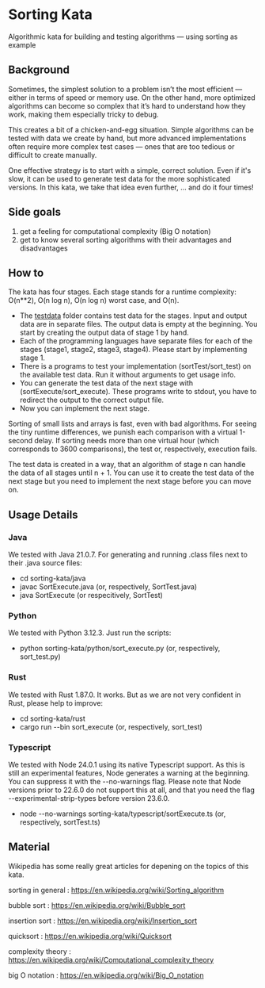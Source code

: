 # Sorting Kata
Algorithmic kata for building and testing algorithms — using sorting as example

## Background

Sometimes, the simplest solution to a problem isn’t the most efficient — either in terms of speed
or memory use. On the other hand, more optimized algorithms can become so complex that it’s hard
to understand how they work, making them especially tricky to debug.

This creates a bit of a chicken-and-egg situation. Simple algorithms can be tested with data we
create by hand, but more advanced implementations often require more complex test cases — ones that
are too tedious or difficult to create manually.

One effective strategy is to start with a simple, correct solution. Even if it's slow, it can be
used to generate test data for the more sophisticated versions. In this kata, we take that idea
even further, ... and do it four times!

## Side goals

1. get a feeling for computational complexity (Big O notation)
1. get to know several sorting algorithms with their advantages and disadvantages

## How to

The kata has four stages. Each stage stands for a runtime complexity: O(n**2),
O(n log n), O(n log n) worst case, and O(n).

- The [testdata](testdata) folder contains test data for the stages. Input and output data
  are in separate files. The output data is empty at the beginning. You start by creating
  the output data of stage 1 by hand.
- Each of the programming languages have separate files for each of the stages (stage1,
  stage2, stage3, stage4). Please start by implementing stage 1.
- There is a programs to test your implementation (sortTest/sort_test) on the available
  test data. Run it without arguments to get usage info.
- You can generate the test data of the next stage with (sortExecute/sort_execute). These
  programs write to stdout, you have to redirect the output to the correct output file.
- Now you can implement the next stage.

Sorting of small lists and arrays is fast, even with bad algorithms. For seeing the tiny
runtime differences, we punish each comparison with a virtual 1-second delay. If sorting
needs more than one virtual hour (which corresponds to 3600 comparisons), the test or,
respectively, execution fails.

The test data is created in a way, that an algorithm of stage n can handle the data of all
stages until n + 1. You can use it to create the test data of the next stage but you need
to implement the next stage before you can move on.

## Usage Details

### Java
We tested with Java 21.0.7. For generating and running .class files next to their .java
source files:
- cd sorting-kata/java
- javac SortExecute.java (or, respectively, SortTest.java)
- java SortExecute (or respecitively, SortTest)

### Python
We tested with Python 3.12.3. Just run the scripts:
- python sorting-kata/python/sort_execute.py (or, respectively, sort_test.py)

### Rust
We tested with Rust 1.87.0. It works. But as we are not very confident in Rust, please help to improve:
- cd sorting-kata/rust
- cargo run --bin sort_execute (or, respectively, sort_test)

### Typescript
We tested with Node 24.0.1 using its native Typescript support. As this is still an
experimental features, Node generates a warning at the beginning. You can suppress it
with the --no-warnings flag. Please note that Node versions prior to 22.6.0 do not
support this at all, and that you need the flag --experimental-strip-types before
version 23.6.0.
- node --no-warnings sorting-kata/typescript/sortExecute.ts (or, respectively, sortTest.ts)

## Material

Wikipedia has some really great articles for depening on the topics of this kata.

sorting in general
: https://en.wikipedia.org/wiki/Sorting_algorithm

bubble sort
: https://en.wikipedia.org/wiki/Bubble_sort

insertion sort
: https://en.wikipedia.org/wiki/Insertion_sort

quicksort
: https://en.wikipedia.org/wiki/Quicksort

complexity theory
: https://en.wikipedia.org/wiki/Computational_complexity_theory

big O notation
: https://en.wikipedia.org/wiki/Big_O_notation

